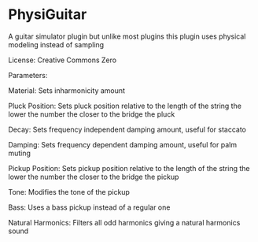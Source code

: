 # PhysiGuitar
A guitar simulator plugin but unlike most plugins this plugin uses physical modeling instead of sampling

License:
Creative Commons Zero

Parameters:

Material: 
Sets inharmonicity amount

Pluck Position:
Sets pluck position relative to the length of the string the lower the number the closer to the bridge the pluck

Decay:
Sets frequency independent damping amount, useful for staccato

Damping:
Sets frequency dependent damping amount, useful for palm muting

Pickup Position:
Sets pickup position relative to the length of the string the lower the number the closer to the bridge the pickup

Tone:
Modifies the tone of the pickup

Bass:
Uses a bass pickup instead of a regular one

Natural Harmonics:
Filters all odd harmonics giving a natural harmonics sound
